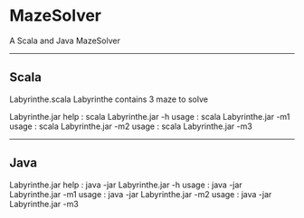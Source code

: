# MazeSolver
A Scala and Java MazeSolver

-------------
 Scala 
-------------

Labyrinthe.scala
  Labyrinthe contains 3 maze to solve
	
Labyrinthe.jar
	help : scala Labyrinthe.jar -h
	usage : scala Labyrinthe.jar -m1
	usage : scala Labyrinthe.jar -m2
	usage : scala Labyrinthe.jar -m3
	

-------------
 Java 
-------------

Labyrinthe.jar
	help : java -jar Labyrinthe.jar -h
	usage : java -jar Labyrinthe.jar -m1
	usage : java -jar Labyrinthe.jar -m2
	usage : java -jar Labyrinthe.jar -m3
